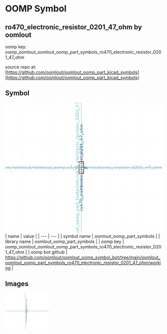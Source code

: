 # OOMP Symbol  
## ro470_electronic_resistor_0201_47_ohm  by oomlout  
  
oomp key: oomp_oomlout_oomlout_oomp_part_symbols_ro470_electronic_resistor_0201_47_ohm  
  
source repo at: [https://github.com/oomlout/oomlout_oomp_part_kicad_symbols](https://github.com/oomlout/oomlout_oomp_part_kicad_symbols)  
## Symbol  
  
[![working.png](working_600.png)](working.png)  
| name | value | 
| --- | --- | 
| symbol name | oomlout_oomp_part_symbols | 
| library name | oomlout_oomp_part_symbols | 
| oomp key | oomp_oomlout_oomlout_oomp_part_symbols_ro470_electronic_resistor_0201_47_ohm | 
| oomp bot github | https://github.com/oomlout/oomlout_oomp_symbol_bot/tree/main/oomlout_oomlout_oomp_part_symbols_ro470_electronic_resistor_0201_47_ohm/working | 
## Images  
  
[![working.png](working_140.png)](working.png)  
